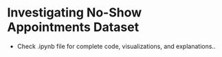 # Investigating No-Show Appointments Dataset
- Check .ipynb file for complete code, visualizations, and explanations..